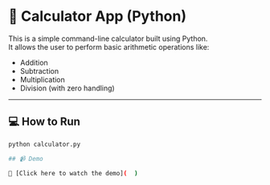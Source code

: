 # 🔢 Calculator App (Python)

This is a simple command-line calculator built using Python.  
It allows the user to perform basic arithmetic operations like:

- Addition
- Subtraction
- Multiplication
- Division (with zero handling)

---

## 💻 How to Run

```bash
python calculator.py

## 📹 Demo

🎥 [Click here to watch the demo](  )